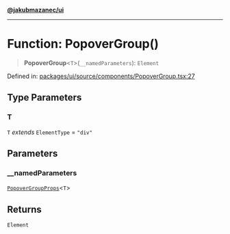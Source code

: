 [**@jakubmazanec/ui**](../README.md)

---

# Function: PopoverGroup()

> **PopoverGroup**\<`T`\>(`__namedParameters`): `Element`

Defined in:
[packages/ui/source/components/PopoverGroup.tsx:27](https://github.com/jakubmazanec/tools/blob/acfa246dbb1035f65efb7fa114167a3cbefca108/packages/ui/source/components/PopoverGroup.tsx#L27)

## Type Parameters

### T

`T` _extends_ `ElementType` = `"div"`

## Parameters

### \_\_namedParameters

[`PopoverGroupProps`](../type-aliases/PopoverGroupProps.md)\<`T`\>

## Returns

`Element`
